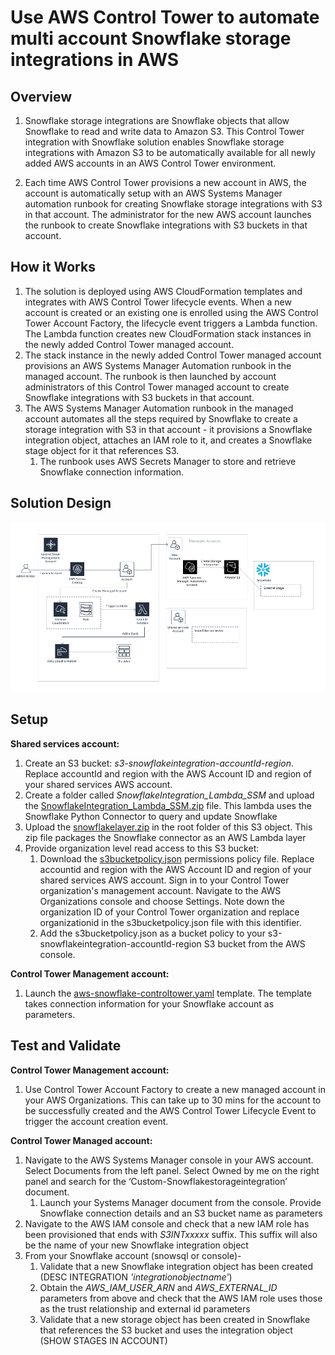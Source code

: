 <p align="center">
</p>

# Use AWS Control Tower to automate multi account Snowflake storage integrations in AWS


## Overview

1. Snowflake storage integrations are Snowflake objects that allow Snowflake to read and write data to Amazon S3. This Control Tower integration with Snowflake solution enables Snowflake storage integrations with Amazon S3 to be automatically available for all newly added AWS accounts in an AWS Control Tower environment.

3. Each time AWS Control Tower provisions a new account in AWS, the account is automatically setup with an AWS Systems Manager automation runbook for creating Snowflake storage integrations with S3 in that account. The administrator for the new AWS account launches the runbook to create Snowflake integrations with S3 buckets in that account. 



## How it Works

1. The solution is deployed using AWS CloudFormation templates and integrates with AWS Control Tower lifecycle events. When a new account is created or an existing one is enrolled using the AWS Control Tower Account Factory, the lifecycle event triggers a Lambda function. The Lambda function creates new CloudFormation stack instances in the newly added Control Tower managed account.
2. The stack instance in the newly added Control Tower managed account provisions an AWS Systems Manager Automation runbook in the managed account. The runbook is then launched by account administrators of this Control Tower managed account to create Snowflake integrations with S3 buckets in that account.
3. The AWS Systems Manager Automation runbook in the managed account automates all the steps required by Snowflake to create a storage integration with S3 in that account - it provisions a Snowflake integration object, attaches an IAM role to it, and creates a Snowflake stage object for it that references S3. 
	1. The runbook uses AWS Secrets Manager to store and retrieve Snowflake connection information. 
 
## Solution Design

![](images/snowflake-controltower-arch-diagram.PNG)


## Setup

**Shared services account:**

1. Create an S3 bucket: *s3-snowflakeintegration-accountId-region*. Replace accountId and region with the AWS Account ID and region of your shared services AWS account. 
2. Create a folder called *SnowflakeIntegration_Lambda_SSM* and upload the [SnowflakeIntegration_Lambda_SSM.zip](https://github.com/Snowflake-Labs/aws-integrations-cloudops/blob/master/aws-controltower/lambda/SnowflakeIntegration_Lambda_SSM.zip) file. This lambda uses the Snowflake Python Connector to query and update Snowflake
3. Upload the [snowflakelayer.zip](https://github.com/aws-samples/aws-datadog-controltower/blob/main/snowflake/layer/snowflakelayer.zip) in the root folder of this S3 object. This zip file packages the Snowflake connector as an AWS Lambda layer
4. Provide organization level read access to this S3 bucket:
	1. Download the [s3bucketpolicy.json](https://github.com/Snowflake-Labs/aws-integrations-cloudops/blob/master/aws-controltower/cft/s3bucketpolicy.json) permissions policy file. Replace accountid and region with the AWS Account ID and region of your shared services AWS account. Sign in to your Control Tower organization's management account. Navigate to the AWS Organizations console and choose Settings. Note down the organization ID of your Control Tower organization and replace organizationid in the s3bucketpolicy.json file with this identifier. 
	2. Add the s3bucketpolicy.json as a bucket policy to your s3-snowflakeintegration-accountId-region S3 bucket from the AWS console.

	
**Control Tower Management account:**

1. Launch the [aws-snowflake-controltower.yaml](https://github.com/Snowflake-Labs/aws-integrations-cloudops/blob/master/aws-controltower/cft/aws-snowflake-controltower.yaml) template. The template takes connection information for your Snowflake account as parameters.
 	
## Test and Validate

**Control Tower Management account:**

1. Use Control Tower Account Factory to create a new managed account in your AWS Organizations. This can take up to 30 mins for the account to be successfully created and the AWS Control Tower Lifecycle Event to trigger the account creation event.

**Control Tower Managed account:**

1. Navigate to the AWS Systems Manager console in your AWS account. Select Documents from the left panel. Select Owned by me on the right panel and search for the ‘Custom-Snowflakestorageintegration’ document.
	1. Launch your Systems Manager document from the console. Provide Snowflake connection details and an S3 bucket name as parameters
2. Navigate to the AWS IAM console and check that a new IAM role has been provisioned that ends with *S3INTxxxxx* suffix. This suffix will also be the name of your new Snowflake integration object
3. From your Snowflake account (snowsql or console)-
	1. Validate that a new Snowflake integration object has been created (DESC INTEGRATION *'integrationobjectname'*)
	2. Obtain the *AWS_IAM_USER_ARN* and *AWS_EXTERNAL_ID* parameters from above and check that the AWS IAM role uses those as the trust relationship and external id parameters
	3. Validate that a new storage object has been created in Snowflake that references the S3 bucket and uses the integration object (SHOW STAGES IN ACCOUNT)


 
